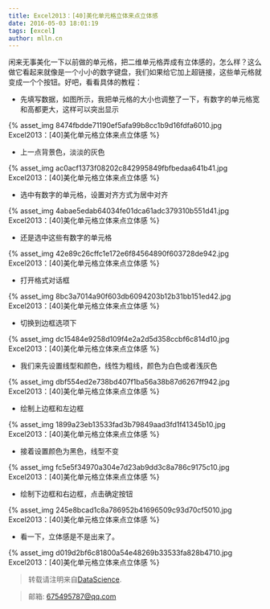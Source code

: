 ```yaml
---
title: Excel2013：[40]美化单元格立体来点立体感
date: 2016-05-03 18:01:19
tags: [excel]
author: mlln.cn
---
```

闲来无事美化一下以前做的单元格，把二维单元格弄成有立体感的，怎么样？这么做它看起来就像是一个小小的数字键盘，我们如果给它加上超链接，这些单元格就变成一个个按钮。好吧，看看具体的教程：

- 先填写数据，如图所示，我把单元格的大小也调整了一下，有数字的单元格宽和高都更大，这样可以突出显示

{% asset_img 8474fbdde71190ef5afa99b8cc1b9d16fdfa6010.jpg Excel2013：[40]美化单元格立体来点立体感 %}

- 上一点背景色，淡淡的灰色

{% asset_img ac0acf1373f08202c842995849fbfbedaa641b41.jpg Excel2013：[40]美化单元格立体来点立体感 %}

- 选中有数字的单元格，设置对齐方式为居中对齐

{% asset_img 4abae5edab64034fe01dca61adc379310b551d41.jpg Excel2013：[40]美化单元格立体来点立体感 %}

- 还是选中这些有数字的单元格

{% asset_img 42e89c26cffc1e172e6f84564890f603728de942.jpg Excel2013：[40]美化单元格立体来点立体感 %}

- 打开格式对话框

{% asset_img 8bc3a7014a90f603db6094203b12b31bb151ed42.jpg Excel2013：[40]美化单元格立体来点立体感 %}

- 切换到边框选项下

{% asset_img dc15484e9258d109f4e2a2d5d358ccbf6c814d10.jpg Excel2013：[40]美化单元格立体来点立体感 %}

- 我们来先设置线型和颜色，线性为粗线，颜色为白色或者浅灰色

{% asset_img dbf554ed2e738bd407f1ba56a38b87d6267ff942.jpg Excel2013：[40]美化单元格立体来点立体感 %}

- 绘制上边框和左边框

{% asset_img 1899a23eb13533fad3b79849aad3fd1f41345b10.jpg Excel2013：[40]美化单元格立体来点立体感 %}

- 接着设置颜色为黑色，线型不变

{% asset_img fc5e5f34970a304e7d23ab9dd3c8a786c9175c10.jpg Excel2013：[40]美化单元格立体来点立体感 %}

- 绘制下边框和右边框，点击确定按钮

{% asset_img 245e8bcad1c8a786952b41696509c93d70cf5010.jpg Excel2013：[40]美化单元格立体来点立体感 %}

- 看一下，立体感是不是出来了。

{% asset_img d019d2bf6c81800a54e48269b33533fa828b4710.jpg Excel2013：[40]美化单元格立体来点立体感 %}

> 转载请注明来自[DataScience](http://mlln.cn).

> 邮箱: 675495787@qq.com 
